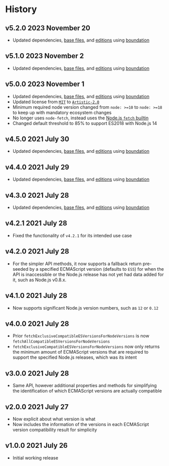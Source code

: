# History

## v5.2.0 2023 November 20

-   Updated dependencies, [base files](https://github.com/bevry/base), and [editions](https://editions.bevry.me) using [boundation](https://github.com/bevry/boundation)

## v5.1.0 2023 November 2

-   Updated dependencies, [base files](https://github.com/bevry/base), and [editions](https://editions.bevry.me) using [boundation](https://github.com/bevry/boundation)

## v5.0.0 2023 November 1

-   Updated dependencies, [base files](https://github.com/bevry/base), and [editions](https://editions.bevry.me) using [boundation](https://github.com/bevry/boundation)
-   Updated license from [`MIT`](http://spdx.org/licenses/MIT.html) to [`Artistic-2.0`](http://spdx.org/licenses/Artistic-2.0.html)
-   Minimum required node version changed from `node: >=10` to `node: >=18` to keep up with mandatory ecosystem changes
-   No longer uses `node-fetch`, instead uses the [Node.js `fetch` builtin](https://nodejs.org/api/globals.html#fetch)
-   Changed default threshold to 85% to support ES2018 with Node.js 14

## v4.5.0 2021 July 30

-   Updated dependencies, [base files](https://github.com/bevry/base), and [editions](https://editions.bevry.me) using [boundation](https://github.com/bevry/boundation)

## v4.4.0 2021 July 29

-   Updated dependencies, [base files](https://github.com/bevry/base), and [editions](https://editions.bevry.me) using [boundation](https://github.com/bevry/boundation)

## v4.3.0 2021 July 28

-   Updated dependencies, [base files](https://github.com/bevry/base), and [editions](https://editions.bevry.me) using [boundation](https://github.com/bevry/boundation)

## v4.2.1 2021 July 28

-   Fixed the functionality of `v4.2.1` for its intended use case

## v4.2.0 2021 July 28

-   For the simpler API methods, it now supports a fallback return pre-seeded by a specified ECMAScript version (defaults to `ES5`) for when the API is inaccessible or the Node.js release has not yet had data added for it, such as Node.js v0.8.x.

## v4.1.0 2021 July 28

-   Now supports significant Node.js version numbers, such as `12` or `0.12`

## v4.0.0 2021 July 28

-   Prior `fetchExclusiveCompatibleESVersionsForNodeVersions` is now `fetchAllCompatibleESVersionsForNodeVersions`
-   `fetchExclusiveCompatibleESVersionsForNodeVersions` now only returns the minimum amount of ECMAScript versions that are required to support the specified Node.js releases, which was its intent

## v3.0.0 2021 July 28

-   Same API, however additional properties and methods for simplifying the identification of which ECMAScript versions are actually compatible

## v2.0.0 2021 July 27

-   Now explicit about what version is what
-   Now includes the information of the versions in each ECMAScript version compatibility result for simplicity

## v1.0.0 2021 July 26

-   Initial working release
